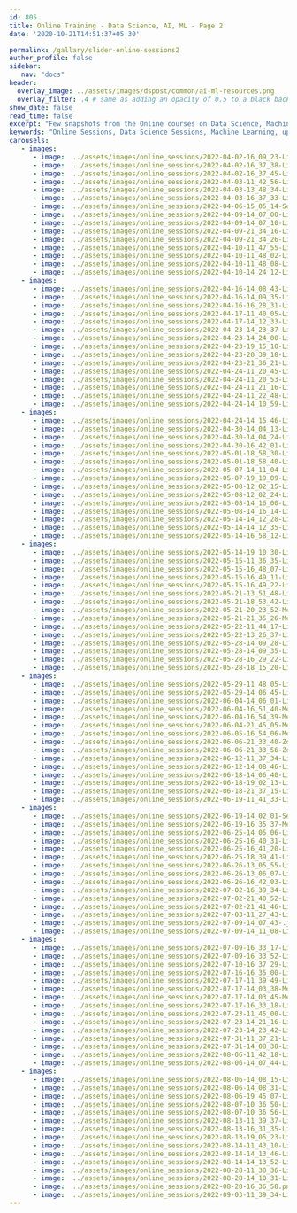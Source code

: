 ```yaml
---
id: 805    
title: Online Training - Data Science, AI, ML - Page 2
date: '2020-10-21T14:51:37+05:30'

permalink: /gallary/slider-online-sessions2
author_profile: false
sidebar:
   nav: "docs"
header:
  overlay_image: ../assets/images/dspost/common/ai-ml-resources.png
  overlay_filter: .4 # same as adding an opacity of 0.5 to a black background
show_date: false
read_time: false
excerpt: "Few snapshots from the Online courses on Data Science, Machine Learning, Deep Learning, NLP, Project Management, Agile Management. 2000+ learners, 400+ sessions, 1600+ Hours. Learners across the Glove."
keywords: "Online Sessions, Data Science Sessions, Machine Learning, upGrad Sessions, Data Science Coaching"
carousels:
   - images: 
      - image:  ../assets/images/online_sessions/2022-04-02-16_09_23-LiveSession-upGrad.jpg
      - image:  ../assets/images/online_sessions/2022-04-02-16_37_38-LiveSession-upGrad.jpg
      - image:  ../assets/images/online_sessions/2022-04-02-16_37_45-LiveSession-upGrad.jpg
      - image:  ../assets/images/online_sessions/2022-04-03-11_42_56-LiveSession-upGrad.jpg
      - image:  ../assets/images/online_sessions/2022-04-03-13_48_34-LiveSession-upGrad.jpg
      - image:  ../assets/images/online_sessions/2022-04-03-16_37_33-LiveSession-upGrad.jpg
      - image:  ../assets/images/online_sessions/2022-04-06-15_05_14-Settings.jpg
      - image:  ../assets/images/online_sessions/2022-04-09-14_07_00-LiveSession-upGrad.jpg
      - image:  ../assets/images/online_sessions/2022-04-09-14_07_10-LiveSession-upGrad.jpg
      - image:  ../assets/images/online_sessions/2022-04-09-21_34_16-LiveSession-upGrad.jpg
      - image:  ../assets/images/online_sessions/2022-04-09-21_34_26-LiveSession-upGrad.jpg
      - image:  ../assets/images/online_sessions/2022-04-10-11_47_55-LiveSession-upGrad.jpg
      - image:  ../assets/images/online_sessions/2022-04-10-11_48_02-LiveSession-upGrad.jpg
      - image:  ../assets/images/online_sessions/2022-04-10-11_48_08-LiveSession-upGrad.jpg
      - image:  ../assets/images/online_sessions/2022-04-10-14_24_12-LiveSession-upGrad.jpg
   - images: 
      - image:  ../assets/images/online_sessions/2022-04-16-14_08_43-LiveSession-upGrad.jpg
      - image:  ../assets/images/online_sessions/2022-04-16-14_09_35-LiveSession-upGrad.jpg
      - image:  ../assets/images/online_sessions/2022-04-16-16_28_31-LiveSession-upGrad.jpg
      - image:  ../assets/images/online_sessions/2022-04-17-11_40_05-LiveSession-upGrad.jpg
      - image:  ../assets/images/online_sessions/2022-04-17-14_12_33-LiveSession-upGrad.jpg
      - image:  ../assets/images/online_sessions/2022-04-23-14_23_37-LiveSession-upGrad.jpg
      - image:  ../assets/images/online_sessions/2022-04-23-14_24_00-LiveSession-upGrad.jpg
      - image:  ../assets/images/online_sessions/2022-04-23-19_15_10-LiveSession-upGrad.jpg
      - image:  ../assets/images/online_sessions/2022-04-23-20_39_18-LiveSession-upGrad.jpg
      - image:  ../assets/images/online_sessions/2022-04-23-21_36_21-LiveSession-upGrad.jpg
      - image:  ../assets/images/online_sessions/2022-04-24-11_20_45-LiveSession-upGrad.jpg
      - image:  ../assets/images/online_sessions/2022-04-24-11_20_53-LiveSession-upGrad.jpg
      - image:  ../assets/images/online_sessions/2022-04-24-11_21_16-LiveSession-upGrad.jpg
      - image:  ../assets/images/online_sessions/2022-04-24-11_22_48-LiveSession-upGrad.jpg
      - image:  ../assets/images/online_sessions/2022-04-24-14_10_59-LiveSession-upGrad.jpg
   - images: 
      - image:  ../assets/images/online_sessions/2022-04-24-14_15_46-LiveSession-upGrad.jpg
      - image:  ../assets/images/online_sessions/2022-04-30-14_04_13-LiveSession-upGrad.jpg
      - image:  ../assets/images/online_sessions/2022-04-30-14_04_24-LiveSession-upGrad.jpg
      - image:  ../assets/images/online_sessions/2022-04-30-16_42_01-LiveSession-upGrad.jpg
      - image:  ../assets/images/online_sessions/2022-05-01-18_58_30-LiveSession-upGrad.jpg
      - image:  ../assets/images/online_sessions/2022-05-01-18_58_40-LiveSession-upGrad.jpg
      - image:  ../assets/images/online_sessions/2022-05-07-14_11_04-LiveSession-upGrad.jpg
      - image:  ../assets/images/online_sessions/2022-05-07-19_19_09-LiveSession-upGrad.jpg
      - image:  ../assets/images/online_sessions/2022-05-08-12_02_15-LiveSession-upGrad.jpg
      - image:  ../assets/images/online_sessions/2022-05-08-12_02_24-LiveSession-upGrad.jpg
      - image:  ../assets/images/online_sessions/2022-05-08-14_16_00-LiveSession-upGrad.jpg
      - image:  ../assets/images/online_sessions/2022-05-08-14_16_14-LiveSession-upGrad.jpg
      - image:  ../assets/images/online_sessions/2022-05-14-14_12_28-LiveSession-upGrad.jpg
      - image:  ../assets/images/online_sessions/2022-05-14-14_12_35-LiveSession-upGrad.jpg
      - image:  ../assets/images/online_sessions/2022-05-14-16_58_12-LiveSession-upGrad.jpg
   - images: 
      - image:  ../assets/images/online_sessions/2022-05-14-19_10_30-LiveSession-upGrad.jpg
      - image:  ../assets/images/online_sessions/2022-05-15-11_36_35-LiveSession-upGrad.jpg
      - image:  ../assets/images/online_sessions/2022-05-15-16_48_07-LiveSession-upGrad.jpg
      - image:  ../assets/images/online_sessions/2022-05-15-16_49_11-LiveSession-upGrad.jpg
      - image:  ../assets/images/online_sessions/2022-05-15-16_49_22-LiveSession-upGrad.jpg
      - image:  ../assets/images/online_sessions/2022-05-21-13_51_48-LiveSession-upGrad.jpg
      - image:  ../assets/images/online_sessions/2022-05-21-18_53_42-LiveSession-upGrad.jpg
      - image:  ../assets/images/online_sessions/2022-05-21-20_23_52-Meet-jfz-bmse-pop.jpg
      - image:  ../assets/images/online_sessions/2022-05-21-21_35_26-Meet-jfz-bmse-pop.jpg
      - image:  ../assets/images/online_sessions/2022-05-22-11_44_17-LiveSession-upGrad.jpg
      - image:  ../assets/images/online_sessions/2022-05-22-13_26_37-LiveSession-upGrad.jpg
      - image:  ../assets/images/online_sessions/2022-05-28-14_09_28-LiveSession-upGrad.jpg
      - image:  ../assets/images/online_sessions/2022-05-28-14_09_35-LiveSession-upGrad.jpg
      - image:  ../assets/images/online_sessions/2022-05-28-16_29_22-LiveSession-upGrad.jpg
      - image:  ../assets/images/online_sessions/2022-05-28-18_15_20-LiveSession-upGrad.jpg
   - images: 
      - image:  ../assets/images/online_sessions/2022-05-29-11_48_05-LiveSession-upGrad.jpg
      - image:  ../assets/images/online_sessions/2022-05-29-14_06_45-LiveSession-upGrad.jpg
      - image:  ../assets/images/online_sessions/2022-06-04-14_06_01-LiveSession-upGrad.jpg
      - image:  ../assets/images/online_sessions/2022-06-04-16_51_40-Meet-gvm-fjiu-oss.jpg
      - image:  ../assets/images/online_sessions/2022-06-04-16_54_39-Meet-gvm-fjiu-oss.jpg
      - image:  ../assets/images/online_sessions/2022-06-04-21_45_05-Meet-dee-fhck-bua.jpg
      - image:  ../assets/images/online_sessions/2022-06-05-16_54_06-Meet-wkh-ghur-dfa.jpg
      - image:  ../assets/images/online_sessions/2022-06-06-21_33_40-Zoom-Meeting-40-Minutes.jpg
      - image:  ../assets/images/online_sessions/2022-06-06-21_33_56-Zoom-Meeting-40-Minutes.jpg
      - image:  ../assets/images/online_sessions/2022-06-12-11_37_34-LiveSession-upGrad.jpg
      - image:  ../assets/images/online_sessions/2022-06-12-14_08_46-LiveSession-upGrad.jpg
      - image:  ../assets/images/online_sessions/2022-06-18-14_06_40-LiveSession-upGrad.jpg
      - image:  ../assets/images/online_sessions/2022-06-18-19_02_13-LiveSession-upGrad.jpg
      - image:  ../assets/images/online_sessions/2022-06-18-21_37_15-LiveSession-upGrad.jpg
      - image:  ../assets/images/online_sessions/2022-06-19-11_41_33-LiveSession-upGrad.jpg
   - images: 
      - image:  ../assets/images/online_sessions/2022-06-19-14_02_01-Settings.jpg
      - image:  ../assets/images/online_sessions/2022-06-19-16_35_37-Meet-ayc-yucs-jhj.jpg
      - image:  ../assets/images/online_sessions/2022-06-25-14_05_06-LiveSession-upGrad.jpg
      - image:  ../assets/images/online_sessions/2022-06-25-16_40_31-LiveSession-upGrad.jpg
      - image:  ../assets/images/online_sessions/2022-06-25-16_41_20-LiveSession-upGrad.jpg
      - image:  ../assets/images/online_sessions/2022-06-25-18_39_41-LiveSession-upGrad.jpg
      - image:  ../assets/images/online_sessions/2022-06-26-13_05_55-LiveSession-upGrad.jpg
      - image:  ../assets/images/online_sessions/2022-06-26-13_06_07-LiveSession-upGrad.jpg
      - image:  ../assets/images/online_sessions/2022-06-26-16_42_03-LiveSession-upGrad.jpg
      - image:  ../assets/images/online_sessions/2022-07-02-16_39_34-LiveSession-upGrad.jpg
      - image:  ../assets/images/online_sessions/2022-07-02-21_40_52-LiveSession-upGrad.jpg
      - image:  ../assets/images/online_sessions/2022-07-02-21_41_46-LiveSession-upGrad.jpg
      - image:  ../assets/images/online_sessions/2022-07-03-11_27_43-LiveSession-upGrad.jpg
      - image:  ../assets/images/online_sessions/2022-07-09-14_07_43-.jpg
      - image:  ../assets/images/online_sessions/2022-07-09-14_11_08-LiveSession-upGrad.jpg
   - images: 
      - image:  ../assets/images/online_sessions/2022-07-09-16_33_17-LiveSession-upGrad.jpg
      - image:  ../assets/images/online_sessions/2022-07-09-16_33_52-LiveSession-upGrad.jpg
      - image:  ../assets/images/online_sessions/2022-07-10-16_37_29-LiveSession-upGrad.jpg
      - image:  ../assets/images/online_sessions/2022-07-16-16_35_00-LiveSession-upGrad.jpg
      - image:  ../assets/images/online_sessions/2022-07-17-11_39_49-LiveSession-upGrad.jpg
      - image:  ../assets/images/online_sessions/2022-07-17-14_03_38-Meet-hxm-vjyu-uhe.jpg
      - image:  ../assets/images/online_sessions/2022-07-17-14_03_45-Meet-hxm-vjyu-uhe.jpg
      - image:  ../assets/images/online_sessions/2022-07-17-16_33_18-LiveSession-upGrad.jpg
      - image:  ../assets/images/online_sessions/2022-07-23-11_45_00-LiveSession-upGrad.png
      - image:  ../assets/images/online_sessions/2022-07-23-14_21_16-LiveSession-upGrad.png
      - image:  ../assets/images/online_sessions/2022-07-23-14_23_42-LiveSession-upGrad.png
      - image:  ../assets/images/online_sessions/2022-07-31-11_37_21-LiveSession-upGrad.png
      - image:  ../assets/images/online_sessions/2022-07-31-14_08_38-LiveSession-upGrad.png
      - image:  ../assets/images/online_sessions/2022-08-06-11_42_18-LiveSession-upGrad.png
      - image:  ../assets/images/online_sessions/2022-08-06-14_07_44-LiveSession-upGrad.png
   - images: 
      - image:  ../assets/images/online_sessions/2022-08-06-14_08_15-LiveSession-upGrad.png
      - image:  ../assets/images/online_sessions/2022-08-06-14_08_31-LiveSession-upGrad.png
      - image:  ../assets/images/online_sessions/2022-08-06-19_45_07-LiveSession-upGrad.png
      - image:  ../assets/images/online_sessions/2022-08-07-10_36_50-LiveSession-upGrad.png
      - image:  ../assets/images/online_sessions/2022-08-07-10_36_56-LiveSession-upGrad.png
      - image:  ../assets/images/online_sessions/2022-08-13-11_39_37-LiveSession-upGrad.png
      - image:  ../assets/images/online_sessions/2022-08-13-16_31_35-LiveSession-upGrad.png
      - image:  ../assets/images/online_sessions/2022-08-13-19_05_23-LiveSession-upGrad.png
      - image:  ../assets/images/online_sessions/2022-08-14-11_43_10-LiveSession-upGrad.png
      - image:  ../assets/images/online_sessions/2022-08-14-14_13_46-LiveSession-upGrad.png
      - image:  ../assets/images/online_sessions/2022-08-14-14_13_52-LiveSession-upGrad.png
      - image:  ../assets/images/online_sessions/2022-08-28-11_38_36-LiveSession-upGrad.png
      - image:  ../assets/images/online_sessions/2022-08-28-14_10_31-LiveSession-upGrad.png
      - image:  ../assets/images/online_sessions/2022-08-28-16_36_58.png
      - image:  ../assets/images/online_sessions/2022-09-03-11_39_34-LiveSession-upGrad.png
---    
```


